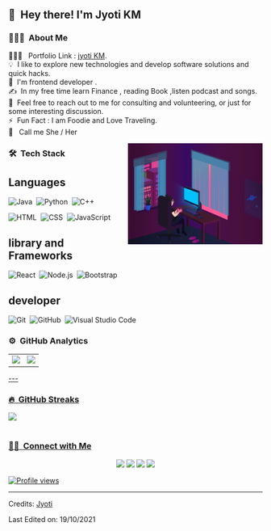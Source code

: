 
 ## 👋 &nbsp;Hey there! I'm Jyoti KM

### 👨🏻‍💻 &nbsp;About Me

👩🏽‍💻  &nbsp; Portfolio Link : [jyoti KM](https://jyoti-km.vercel.app/).\
💡 &nbsp;I like to explore new technologies and develop software solutions and quick hacks.\
🌱 &nbsp;I'm frontend developer .\
✍️ &nbsp;In my free time learn Finance , reading Book ,listen podcast and songs.\
💬 &nbsp;Feel free to reach out to me for consulting and volunteering, or just for some interesting discussion.\
⚡ &nbsp;Fun Fact : I am Foodie and Love Traveling.\
👩 &nbsp; Call me She / Her 

              

<img alt="Night Coding" height="200em" src="https://github.com/JyotiKM29/Random-Repository/blob/main/girl%20coding.gif" align="right"/>

### 🛠 &nbsp;Tech Stack

## Languages
![Java](https://img.shields.io/badge/-Java-05122A?style=flat&logo=Java&logoColor=FFA518)&nbsp;
![Python](https://img.shields.io/badge/-Python-05122A?style=flat&logo=python)&nbsp;
![C++](https://img.shields.io/badge/-C++-05122A?style=flat&logo=C%2B%2B&logoColor=00599C)&nbsp;

![HTML](https://img.shields.io/badge/-HTML-05122A?style=flat&logo=HTML5)&nbsp;
![CSS](https://img.shields.io/badge/-CSS-05122A?style=flat&logo=CSS3&logoColor=1572B6)&nbsp;
![JavaScript](https://img.shields.io/badge/-JavaScript-05122A?style=flat&logo=javascript)&nbsp;

## library and Frameworks
![React](https://img.shields.io/badge/-React-05122A?style=flat&logo=react)&nbsp;
![Node.js](https://img.shields.io/badge/-Node.js-05122A?style=flat&logo=node.js)&nbsp;
![Bootstrap](https://img.shields.io/badge/-Bootstrap-05122A?style=flat&logo=bootstrap&logoColor=563D7C)

## developer 
![Git](https://img.shields.io/badge/-Git-05122A?style=flat&logo=git)&nbsp;
![GitHub](https://img.shields.io/badge/-GitHub-05122A?style=flat&logo=github)&nbsp;
![Visual Studio Code](https://img.shields.io/badge/-Visual%20Studio%20Code-05122A?style=flat&logo=visual-studio-code&logoColor=007ACC)&nbsp;

### ⚙️ &nbsp;GitHub Analytics



<table align=none>
  <tr>
<a href="https://github.com/SurajjBhardwaj">
  </tr>
    <tr>
       <td>
      <img height="180em"  src="https://github-readme-stats-eight-theta.vercel.app/api?username=jyotikm29&show_icons=true&theme=algolia&include_all_commits=true&count_private=true"/>
      </td>
      <td>
 <img height="180em"  src="https://github-readme-stats-eight-theta.vercel.app/api/top-langs/?username=jyotikm29&layout=compact&langs_count=8&theme=algolia"/>
</a> </td>
</tr>
</table>
---

### 🔥 &nbsp;GitHub Streaks
<table>  
  <tr>
   <img height="360em"  src="https://github-readme-streak-stats.herokuapp.com/?user=jyotikm29&show_icons=true&theme=algolia&border=true"/>
  </tr>
</table>







### 🤝🏻 &nbsp;Connect with Me

<p align="center">
<a href="https://jyoti-km.vercel.app/"><img src="https://img.shields.io/badge/-JyotiKm-3423A6?style=flat&logo=Google-Chrome&logoColor=white"/></a>
<a href="https://www.linkedin.com/in/jyotikmr/"><img src="https://img.shields.io/badge/LinkedIn-Jyoti-blue"/></a>
<a href="https://twitter.com/jyotis_tweet "><img src = "https://img.shields.io/badge/Twitter-Jyoti-blue" /></a>
<a href="https://github.com/JyotiKM29"><img src = "https://img.shields.io/badge/GitHub-JyotiKM29-lightgrey" /></a>
 
 

[![Profile views](https://visitcount.itsvg.in/api?id=JyotiKM29&label=Profile%20Views&color=6&pretty=false)](https://visitcount.itsvg.in)

-----
Credits: [Jyoti](https://github.com/JyotiKM29)


Last Edited on: 19/10/2021
